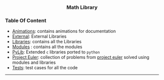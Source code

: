 <h3 align="center">Math Library</h3>

### Table Of Content

- [Animations](animations): contains animations for documentation
- [External](external): External Libraries
- [Libraries](lib): contains all the Libraries
- [Modules](modules) : contains all the modules
- [PyLib](pylib): Extended `c` libraries ported to `python`
- [Project Euler](projecteuler): collection of problems from [project euler](https://projecteuler.net/about) solved using modules and libraries
- [Tests](tests): test cases for all the code 

---
